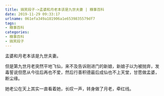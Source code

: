 ```yaml
---
title: 搞笑段子->孟婆和月老本该是九世夫妻 | 糗事百科
date: 2019-11-29 09:33:17
urlname: 061efa349a181906a1e6539835579df7
tags: 
- 糗事百科
categories:
- 糗事百科
- 搞笑段子
---
```

孟婆和月老本该是九世夫妻。

但是第九世月老突然平地飞仙，来不及告诉刚进门的新娘，新娘子以为被抛弃，发毒誓说但愿从今往后再也不爱，然后行善积德最后成仙也不上天堂，甘愿做孟婆，断尘缘。

她老公在天上其实一直看着她，长叹一声，转身做了月老，牵红线。


